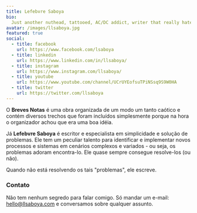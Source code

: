 ```yaml
---
title: Lefebvre Saboya
bio: 
  Just another nuthead, tattooed, AC/DC addict, writer that really hate waiting in line.
avatar: /images/llsaboya.jpg
featured: true
social:
  - title: facebook
    url: https://www.facebook.com/lsaboya
  - title: linkedin
    url: https://www.linkedin.com/in/llsaboya/
  - title: instagram
    url: https://www.instagram.com/llsaboya/
  - title: youtube
    url: https://www.youtube.com/channel/UCrUYEofsuTPiNSsq9S9W0HA
  - title: twitter
    url: https://twitter.com/llsaboya
---
```


O **Breves Notas** é uma obra organizada de um modo um tanto caótico e contém diversos trechos que foram incluídos simplesmente porque na hora o organizador achou que era uma boa idéia.

Já **Lefebvre Saboya** é escritor e especialista em simplicidade e solução de problemas. Ele tem um peculiar talento para identificar e implementar novos processos e sistemas em cenários complexos e variados - ou seja, os problemas adoram encontra-lo. Ele quase sempre consegue resolve-los (ou não).

Quando não está resolvendo os tais "problemas", ele escreve. 

### Contato

Não tem nenhum segredo para falar comigo. Só mandar um e-mail: [hello@llsaboya.com](mailto:hello@llsaboya.com) e conversamos sobre qualquer assunto.